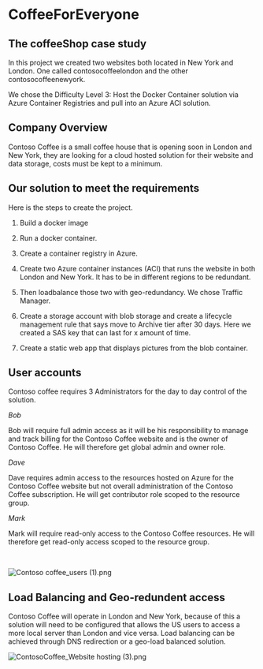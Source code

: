 
# CoffeeForEveryone

## The coffeeShop case study

In this project we created two websites both located in New York and London. One called contosocoffeelondon and the other contosocoffeenewyork. 

We chose the Difficulty Level 3: Host the Docker Container solution via Azure Container Registries and pull into an Azure ACI solution.

## Company Overview

Contoso Coffee is a small coffee house that is opening soon in London and New York, they are looking for a cloud hosted solution for their website and data storage, costs must be kept to a minimum.

## Our solution to meet the requirements

Here is the steps to create the project. 

1. Build a docker image 

2. Run a docker container. 

3. Create a container registry in Azure. 

4. Create two Azure container instances (ACI) that runs the website in both London and New York. It has to be in different regions to be redundant. 

5. Then loadbalance those two with geo-redundancy. We chose Traffic Manager. 

6. Create a storage account with blob storage and create a lifecycle management rule that says move to Archive tier after 30 days. Here we created a SAS key that can last for x amount of time. 

7. Create a static web app that displays pictures from the blob container. 

## User accounts

Contoso coffee requires 3 Administrators for the day to day control of the solution.

*Bob*

Bob will require full admin access as it will be his responsibility to manage and track billing for the Contoso Coffee website and is the owner of Contoso Coffee. He will therefore get global admin and owner role. 

*Dave*

Dave requires admin access to the resources hosted on Azure for the Contoso Coffee website but not overall administration of the Contoso Coffee subscription. He will get contributor role scoped to the resource group. 

*Mark*

Mark will require read-only access to the Contoso Coffee resources. He will therefore get read-only access scoped to the resource group. 

  

<img title="" src="contosocoffee/assets/c89edcde4a2933f30543e3de119b3798a3e62829.png" alt="Contoso coffee_users (1).png" data-align="inline">

## Load Balancing and Geo-redundent access

Contoso Coffee will operate in London and New York, because of this a solution will need to be configured that allows the US users to access a more local server than London and vice versa. Load balancing can be achieved through DNS redirection or a geo-load balanced solution.

![ContosoCoffee_Website hosting (3).png](assets/42bd992c105c28ef62999103e03df026410634d4.png)
